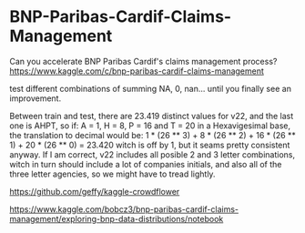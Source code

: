 # BNP-Paribas-Cardif-Claims-Management
Can you accelerate BNP Paribas Cardif's claims management process? <br>
https://www.kaggle.com/c/bnp-paribas-cardif-claims-management

test different combinations of summing NA, 0, nan... until you finally see an improvement.

Between train and test, there are 23.419 distinct values for v22, and the last one is AHPT, so if: A = 1, H = 8, P = 16 and T = 20 in a Hexavigesimal base, the translation to decimal would be: 1 * (26 ** 3) + 8 * (26 ** 2) + 16 * (26 ** 1) + 20 * (26 ** 0) = 23.420 witch is off by 1, but it seams pretty consistent anyway. If I am correct, v22 includes all posible 2 and 3 letter combinations, witch in turn should include a lot of companies initials, and also all of the three letter agencies, so we might have to tread lightly.

https://github.com/geffy/kaggle-crowdflower

https://www.kaggle.com/bobcz3/bnp-paribas-cardif-claims-management/exploring-bnp-data-distributions/notebook